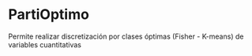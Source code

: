 # PartiOptimo
Permite realizar discretización por clases óptimas (Fisher - K-means) de variables cuantitativas
